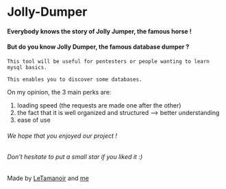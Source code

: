 # Jolly-Dumper

#### Everybody knows the story of Jolly Jumper, the famous horse !

#### But do you know Jolly Dumper, the famous database dumper ? 

```This tool will be useful for pentesters or people wanting to learn mysql basics.```

```This enables you to discover some databases.```

On my opinion, the 3 main perks are:
1. loading speed (the requests are made one after the other)
2. the fact that it is well organized and structured --> better understanding
3. ease of use

###### We hope that you enjoyed our project !
###### Don't hesitate to put a small star if you liked it :)

Made by [LeTamanoir](https://github.com/LeTamanoir "LeTamanoir") and [me](https://github.com/Arvialo "Arvialo")
